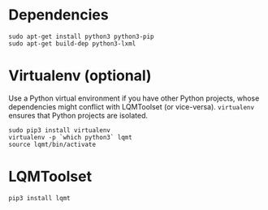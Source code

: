 # Dependencies

    sudo apt-get install python3 python3-pip
    sudo apt-get build-dep python3-lxml

# Virtualenv (optional)

Use a Python virtual environment if you have other Python projects, whose dependencies might conflict with LQMToolset (or vice-versa). `virtualenv` ensures that Python projects are isolated.

    sudo pip3 install virtualenv
    virtualenv -p `which python3` lqmt
    source lqmt/bin/activate

# LQMToolset

    pip3 install lqmt
